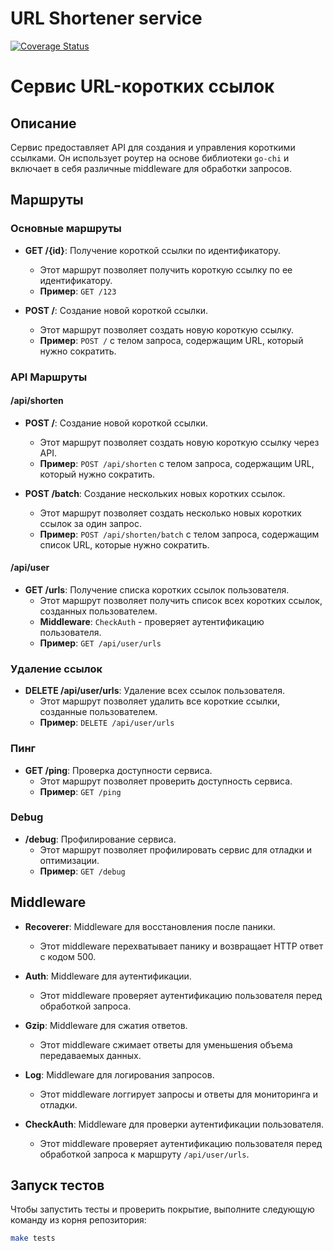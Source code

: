 # URL Shortener service
[![Coverage Status](https://img.shields.io/badge/coverage-40.4%25-brightgreen)](https://github.com/RIBorisov/gophermart/coverage.html)
# Сервис URL-коротких ссылок

## Описание

Сервис предоставляет API для создания и управления короткими ссылками. Он использует роутер на основе библиотеки `go-chi` и включает в себя различные middleware для обработки запросов.

## Маршруты

### Основные маршруты

- **GET /{id}**: Получение короткой ссылки по идентификатору.
  -  Этот маршрут позволяет получить короткую ссылку по ее идентификатору.
  - **Пример**: `GET /123`

- **POST /**: Создание новой короткой ссылки.
  -  Этот маршрут позволяет создать новую короткую ссылку.
  - **Пример**: `POST /` с телом запроса, содержащим URL, который нужно сократить.

### API Маршруты

#### /api/shorten

- **POST /**: Создание новой короткой ссылки.
  -  Этот маршрут позволяет создать новую короткую ссылку через API.
  - **Пример**: `POST /api/shorten` с телом запроса, содержащим URL, который нужно сократить.

- **POST /batch**: Создание нескольких новых коротких ссылок.
  -  Этот маршрут позволяет создать несколько новых коротких ссылок за один запрос.
  - **Пример**: `POST /api/shorten/batch` с телом запроса, содержащим список URL, которые нужно сократить.

#### /api/user

- **GET /urls**: Получение списка коротких ссылок пользователя.
  -  Этот маршрут позволяет получить список всех коротких ссылок, созданных пользователем.
  - **Middleware**: `CheckAuth` - проверяет аутентификацию пользователя.
  - **Пример**: `GET /api/user/urls`

### Удаление ссылок

- **DELETE /api/user/urls**: Удаление всех ссылок пользователя.
  -  Этот маршрут позволяет удалить все короткие ссылки, созданные пользователем.
  - **Пример**: `DELETE /api/user/urls`

### Пинг

- **GET /ping**: Проверка доступности сервиса.
  -  Этот маршрут позволяет проверить доступность сервиса.
  - **Пример**: `GET /ping`

### Debug

- **/debug**: Профилирование сервиса.
  -  Этот маршрут позволяет профилировать сервис для отладки и оптимизации.
  - **Пример**: `GET /debug`

## Middleware

- **Recoverer**: Middleware для восстановления после паники.
  -  Этот middleware перехватывает панику и возвращает HTTP ответ с кодом 500.

- **Auth**: Middleware для аутентификации.
  -  Этот middleware проверяет аутентификацию пользователя перед обработкой запроса.

- **Gzip**: Middleware для сжатия ответов.
  -  Этот middleware сжимает ответы для уменьшения объема передаваемых данных.

- **Log**: Middleware для логирования запросов.
  -  Этот middleware логгирует запросы и ответы для мониторинга и отладки.

- **CheckAuth**: Middleware для проверки аутентификации пользователя.
  - Этот middleware проверяет аутентификацию пользователя перед обработкой запроса к маршруту `/api/user/urls`.

## Запуск тестов

Чтобы запустить тесты и проверить покрытие, выполните следующую команду из корня репозитория:
```bash
make tests
```